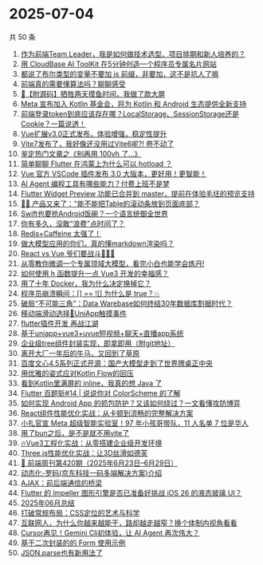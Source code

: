 # 2025-07-04

共 50 条

<!-- BEGIN JUEJIN -->
<!-- 最后更新时间 2025-07-04 03:07:17 +0800 -->
1. [作为前端Team Leader，我是如何做技术选型、项目排期和新人培养的？](https://juejin.cn/post/7522090849035911219)
1. [用 CloudBase AI ToolKit 在5分钟创造一个程序员专属名片网站](https://juejin.cn/post/7521642915274555446)
1. [都说了布尔类型的变量不要加 is 前缀，非要加，这不是坑人了嘛](https://juejin.cn/post/7521642915278422070)
1. [前端真的需要懂算法吗？聊聊感受](https://juejin.cn/post/7522381707791187983)
1. [🚣【附源码】牺牲两天摸鱼时间，我做了款大屏](https://juejin.cn/post/7521986967103143972)
1. [Meta 宣布加入 Kotlin 基金会，将为 Kotlin 和 Android 生态提供全新支持](https://juejin.cn/post/7521642915278487606)
1. [前端登录token到底应该存在哪？LocalStorage、SessionStorage还是Cookie？一篇说透！](https://juejin.cn/post/7521936882353471526)
1. [Vue扩展v3.0正式发布，体验增强，稳定性提升](https://juejin.cn/post/7522090808604016686)
1. [Vite7发布了，我好像还没用过Vite6呢?! 卷不动了](https://juejin.cn/post/7521577047367614498)
1. [鉴定热门文章之《别再用 100vh 了...》](https://juejin.cn/post/7522188987113979914)
1. [简单聊聊 Flutter 在鸿蒙上为什么可以 hotload ？](https://juejin.cn/post/7521708544724844583)
1. [Vue 官方 VSCode 插件发布 3.0 大版本，更好用！更智能！](https://juejin.cn/post/7522418729440100394)
1. [AI Agent 编程工具有哪些能力？付费上班不是梦](https://juejin.cn/post/7521671721557082163)
1. [Flutter  Widget  Preview  功能已合并到 master，提前在体验毛坯的预览支持](https://juejin.cn/post/7522006762512039955)
1. [🤦‍♂️ 产品又来了："能不能把Table的滚动条放到页面底部？](https://juejin.cn/post/7521922500773789747)
1. [Swift也要抢Android饭碗？一个语言统御全世界](https://juejin.cn/post/7521697572516937774)
1. [你有多久，没敢“浪费”点时间了？](https://juejin.cn/post/7522187483761950771)
1. [Redis+Caffeine 太强了！](https://juejin.cn/post/7521577047367696418)
1. [做大模型应用的你们，真的懂markdown渲染吗？](https://juejin.cn/post/7522617533485219891)
1. [React vs Vue,爷们要战斗👊👊👊](https://juejin.cn/post/7522411416210948115)
1. [从零教你微调一个专属领域大模型，看完小白也能学会炼丹!](https://juejin.cn/post/7521973217771831350)
1. [如何使用 h 函数提升一点 Vue3 开发的幸福感？](https://juejin.cn/post/7521378571433754659)
1. [用了十年 Docker，我为什么决定换掉它？](https://juejin.cn/post/7521927128524210212)
1. [程序员崩溃瞬间：[] == ![] 为什么是 true？💥](https://juejin.cn/post/7521753316621254706)
1. [破局“不可能三角”：Data Warebase如何终结30年数据库割据时代？](https://juejin.cn/post/7521356618183524388)
1. [移动端滑动选择📲UniApp触摸事件](https://juejin.cn/post/7521405783197712393)
1. [flutter插件开发 再战江湖 ](https://juejin.cn/post/7522090772011696179)
1. [基于uniapp+vue3+uvue短视频+聊天+直播app系统](https://juejin.cn/post/7522315126492512283)
1. [企业级tree组件封装实现，即拿即用（附git地址）](https://juejin.cn/post/7522188987113766922)
1. [离开大厂一年后的牛马，又回到了草原](https://juejin.cn/post/7522315126491856923)
1. [百度文心4.5系列正式开源：国产大模型走到了世界牌桌正中央](https://juejin.cn/post/7521283343269068838)
1. [用优雅的姿式应对Kotlin Flow的回压](https://juejin.cn/post/7521928562011455503)
1. [看到Kotlin里满屏的 inline，我真的想 Java 了](https://juejin.cn/post/7521920528094740522)
1. [Flutter 百题斩#14 |  说说你对 ColorScheme 的了解](https://juejin.cn/post/7521622681927696384)
1. [如何实现 Android App 的抓包防护？又该如何绕过？一文看懂攻防博弈](https://juejin.cn/post/7522102582288629786)
1. [React组件性能优化实战：从卡顿到流畅的完整解决方案](https://juejin.cn/post/7521685642431397927)
1. [小扎官宣 Meta 超级智能实验室！97 年小孩哥带队，11 人名单 7 位是华人](https://juejin.cn/post/7521917718284402723)
1. [用了bun之后，是不是就不用vite了](https://juejin.cn/post/7522080312564285486)
1. [🔥Vue3工程化实战：从零搭建企业级开发环境](https://juejin.cn/post/7521622011212234806)
1. [Three.js性能优化实战：让3D丝滑如德芙](https://juejin.cn/post/7521209550428454953)
1. [🧭 前端周刊第420期（2025年6月23日–6月29日）](https://juejin.cn/post/7522090772012990515)
1. [动态化-罗码(京东科技一码多端解决方案)介绍](https://juejin.cn/post/7522006762511908883)
1. [AJAX：前后端通信的桥梁](https://juejin.cn/post/7521973217763442731)
1. [Flutter 的 Impeller 图形引擎是否已准备好挑战 iOS 26 的液态玻璃 UI？](https://juejin.cn/post/7521013717439332378)
1. [2025年06月总结](https://juejin.cn/post/7521973217771749430)
1. [打破常规布局：CSS定位的艺术与科学](https://juejin.cn/post/7521920528094003242)
1. [互联网人，为什么你越来越能干，路却越走越窄？换个体制内视角看看](https://juejin.cn/post/7522332967373668391)
1. [Cursor再见！Gemini Cli初体验，让 AI Agent 再次伟大？](https://juejin.cn/post/7522107132587311145)
1. [基于二次封装的的 Form 使用示例](https://juejin.cn/post/7521973217762983979)
1. [JSON.parse也有新用法了](https://juejin.cn/post/7521622681927155712)
<!-- END JUEJIN -->